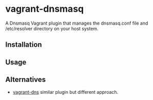 vagrant-dnsmasq
===============

A Dnsmasq Vagrant plugin that manages the dnsmasq.conf file and /etc/resolver directory on your host system.


## Installation

## Usage



## Alternatives

 * [vagrant-dns](https://github.com/BerlinVagrant/vagrant-dns) similar plugin but different approach.


